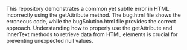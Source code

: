 This repository demonstrates a common yet subtle error in HTML: incorrectly using the getAttribute method.  The bug.html file shows the erroneous code, while the bugSolution.html file provides the correct approach.  Understanding how to properly use the getAttribute and innerText methods to retrieve data from HTML elements is crucial for preventing unexpected null values.